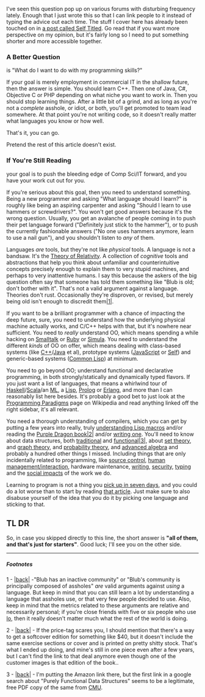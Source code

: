 I've seen this question pop up on various forums with disturbing frequency lately. Enough that I just wrote this so that I can link people to it instead of typing the advice out each time. The stuff I cover here has already been touched on in [a post called Self Titled](http://langnostic.blogspot.ca/2012/02/self-titled.html). Go read that if you want more perspective on my opinion, but it's fairly long so I need to put something shorter and more accessible together.

### A Better Question

is "What do I want to do with my programming skills?"

If your goal is merely employment in commercial IT in the shallow future, then the answer is simple. You should learn C++. Then one of Java, C#, Objective C or PHP depending on what niche you want to work in. Then you should stop learning things. After a little bit of a grind, and as long as you're not a *complete* asshole, or idiot, or both, you'll get promoted to team lead somewhere. At that point you're not writing code, so it doesn't really matter what languages you know or how well.

That's it, you can go.

Pretend the rest of this article doesn't exist.

### If You're Still Reading

your goal is to push the bleeding edge of Comp Sci/IT forward, and you have your work cut out for you.

If you're serious about this goal, then you need to understand something. Being a new programmer and asking "What language should I learn?" is roughly like being an aspiring carpenter and asking "Should I learn to use hammers or screwdrivers?". You won't get good answers because it's the wrong question. Usually, you get an avalanche of people coming in to push their pet language forward ("Definitely just stick to the hammer"), or to push the currently fashionable answers ("No one uses hammers anymore, learn to use a nail gun"), and you shouldn't listen to *any* of them.

Languages *are* tools, but they're not like *physical* tools. A language is not a bandsaw. It's the [Theory of Relativity](http://en.wikipedia.org/wiki/Theory_of_relativity). A collection of *cognitive* tools and abstractions that help you think about unfamiliar and counterintuitive concepts precisely enough to explain them to very stupid machines, and perhaps to very inattentive humans. I say this because the askers of the big question often say that someone has told them something like "Blub is old; don't bother with it". That's not a valid argument against a language. Theories don't rust. Occasionally they're disproven, or revised, but merely being old isn't enough to discredit them<a name="note-Thu-Mar-14-155452EDT-2013"></a>[|1|](#foot-Thu-Mar-14-155452EDT-2013).

If you want to be a brilliant programmer with a chance of impacting the deep future, sure, you need to understand how the underlying physical machine actually works, and C/C++ helps with that, but it's nowhere near sufficient. You need to *really* understand OO, which means spending a while hacking on [Smalltalk](http://www.pharo-project.org/home) or [Ruby](http://www.ruby-lang.org/en/) or [Simula](http://staff.um.edu.mt/jskl1/talk.html). You need to understand the different *kinds* of OO on offer, which means dealing with class-based systems (like [C++](http://gcc.gnu.org/onlinedocs/libstdc++/)/[Java](http://www.java.com/en/) et al), prototype systems ([JavaScript](http://nodejs.org/) or [Self](http://selflanguage.org/)) and generic-based systems ([Common Lisp](http://www.sbcl.org/platform-table.html)) at minimum.

You need to go beyond OO; understand functional and declarative programming, in both strongly/statically and dynamically typed flavors. If you just want a list of languages, that means a whirlwind tour of [Haskell](http://www.haskell.org/platform/)/[Scala](http://www.scala-lang.org/)/an [ML](http://www.smlnj.org/), a [Lisp](http://racket-lang.org/), [Prolog](http://www.swi-prolog.org/) or [Erlang](http://www.erlang.org/), and more than I can reasonably list here besides. It's probably a good bet to just look at the [Programming Paradigms](http://en.wikipedia.org/wiki/Programming_paradigm) page on Wikipedia and read anything linked off the right sidebar, it's all relevant.

You need a thorough understanding of compilers, which you can get by putting a few years into really, truly [understanding Lisp macros](http://www.paulgraham.com/onlisptext.html) and/or reading the [Purple Dragon book](http://www.amazon.com/Compilers-Principles-Techniques-Tools-2nd/dp/0321486811)<a name="note-Thu-Mar-14-155656EDT-2013"></a>[|2|](#foot-Thu-Mar-14-155656EDT-2013) and/or [writing one](http://en.wikibooks.org/wiki/Write_Yourself_a_Scheme_in_48_Hours). You'll need to know about data structures, both [traditional](http://www.amazon.com/Data-Structures-Algorithms-Programming-Books/b?ie=UTF8&node=132570011) and [functional](http://www.amazon.ca/Purely-Functional-Structures-Chris-Okasaki/dp/0521663504)<a name="note-Thu-Mar-14-155701EDT-2013"></a>[|3|](#foot-Thu-Mar-14-155701EDT-2013), about [set theory](http://en.wikibooks.org/wiki/Set_Theory), and [graph theory](http://www.graphtheory.com/), and [probability theory](http://cstheory.stackexchange.com/a/5816), and [advanced algebra](http://cstheory.stackexchange.com/a/10929) and probably a hundred other things I missed. Including things that are only incidentally related to programming, like [source control](http://git-scm.com/), [human management/interaction](http://www.amazon.com/gp/product/1430243147/ref=as_li_ss_tl?ie=UTF8&tag=beigee-20&linkCode=as2&camp=1789&creative=390957&creativeASIN=1430243147), hardware maintenance, [writing](http://www.amazon.com/The-Elements-Style-Fourth-Edition/dp/020530902X), [security](http://www.interhack.net/pubs/network-security/), [typing](http://steve-yegge.blogspot.ca/2008/09/programmings-dirtiest-little-secret.html) and the [social impacts](https://www.gnu.org/philosophy/free-sw.html) of the work we do.

Learning to program is not a thing you [pick up in seven days](http://norvig.com/21-days.html), and you could do a lot worse than to start by reading [that article](http://norvig.com/21-days.html). Just make sure to also disabuse yourself of the idea that you do it by picking one language and sticking to that.

## TL DR

So, in case you skipped directly to this line, the short answer is **"all of them, and that's just for starters"**. Good luck; I'll see you on the other side.

* * *
##### Footnotes
1 - <a name="foot-Thu-Mar-14-155452EDT-2013"></a>[|back|](#note-Thu-Mar-14-155452EDT-2013) -"Blub has an inactive community" or "Blub's community is principally composed of assholes" *are* valid arguments against *using* a language. But keep in mind that you can still learn a lot by understanding a language that assholes use, or that very few people decided to use. Also, keep in mind that the metrics related to these arguments are relative and necessarily personal; if you're close friends with five or six people who use [Io](http://iolanguage.org/), then it really doesn't matter much what the rest of the world is doing.

2 - <a name="foot-Thu-Mar-14-155656EDT-2013"></a>[|back|](#note-Thu-Mar-14-155656EDT-2013) - If the price-tag scares you, I should mention that there's a way to get a softcover edition for something like $40, but it doesn't include the same exercise sections or cover and is printed on pretty shitty stock. That's what I ended up doing, and mine's still in one piece even after a few years, but I can't find the link to that deal anymore even though one of the customer images is that edition of the book..

3 - <a name="foot-Thu-Mar-14-155701EDT-2013"></a>[|back|](#note-Thu-Mar-14-155701EDT-2013) - I'm putting the Amazon link there, but the first link in a google search about "Purely Functional Data Structures" seems to be a legitimate, free PDF copy of the same from [CMU](http://search.library.cmu.edu/).
